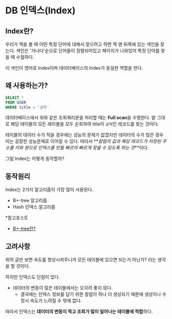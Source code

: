 # DB 인덱스(Index)

## Index란?

우리가 책을 볼 때 어떤 특정 단어에 대해서 찾으려고 하면 책 맨 뒤쪽에 있는 색인을 찾는다. 색인은 '가나다'순으로 단어들이 정렬되어있고 페이지가 나와있어 특정 단어를 찾을 때 수월하다.

이 색인이 영어로 Index이며 데이터베이스의 Index가 동일한 역할을 한다.

## 왜 사용하는가?

```sql
SELECT *
FROM USER
WHERE title = '공학'
```

데이터베이스에서 위와 같은 조회쿼리문을 처리할 때는 **Full scan**을 수행한다.
말 그대로 해당 테이블의 모든 레이블을 모두 순회하여 title이 `공학`인 레코드를 찾는 것이다.

테이블의 데이터 수가 적을 경우에는 성능의 문제가 없겠지만 데이터의 수가 많은 경우 이는 굉장한 성능문제로 이어질 수 있다. 따라서 **_칼럼의 값과 해당 레코드가 저장된 주소를 키와 쌍으로 인덱스를 만들 빠르어 빠르게 찾을 수 있도록 하는 것_**이다.

그럼 Index는 어떻게 동작할까?

## 동작원리

Index는 2가지 알고리즘이 가장 많이 사용된다.

- B+-tree 알고리즘
- Hash 인덱스 알고리즘

\*참고포스트

- [B+-tree란?](https://zorba91.tistory.com/293)

## 고려사항

위의 글만 보면 속도를 향상시켜주니까 모든 테이블에 있으면 되는거 아닌가? 라는 생각을 할 것이다.

하지만 인덱스도 단점이 있다.

- 데이터의 변동이 많은 테이블에서는 오히려 좋지 않다.
  - 결국에는 인덱스 정보를 담기 위한 컬럼이 하나 더 생성되기 때문에 생성이나 수정시 속도가 느려질 수 밖에 없다.

따라서 인덱스는 **데이터의 변동이 적고 조회가 많이 일어나는 테이블에 적합**하다.
